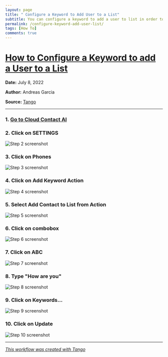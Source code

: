 ```yaml
---
layout: page
title: " Configure a Keyword to Add User to a List"
subtitle: You can configure a keyword to add a user to list in order to add lists of people quicker
permalink: /configure-keyword-add-user-list/
tags: [How To]
comments: true
---
```

# [How to Configure a Keyword to add a User to a List](https://app.tango.us/app/workflow/da846974-b2de-41e9-82b7-e860a247cbc7?utm_source=markdown&utm_medium=markdown&utm_campaign=workflow%20export%20links)



__Date:__ July 8, 2022

__Author:__ Andreas Garcia

__Source:__ [Tango](https://app.tango.us/app/workflow/da846974-b2de-41e9-82b7-e860a247cbc7?utm_source=markdown&utm_medium=markdown&utm_campaign=workflow%20export%20links)

***

### 1. [Go to Cloud Contact AI](https://app.cloudcontactai.com/inbox)


### 2. Click on SETTINGS
![Step 2 screenshot](https://images.tango.us/public/screenshot_9d56a6a1-6281-4ec4-a500-9864f9edcc26.png?crop=focalpoint&fit=crop&fp-x=0.0747&fp-y=0.6284&fp-z=2.7573&w=1200&mark-w=0.2&mark-pad=0&mark64=aHR0cHM6Ly9pbWFnZXMudGFuZ28udXMvc3RhdGljL21hZGUtd2l0aC10YW5nby13YXRlcm1hcmsucG5n&ar=2122%3A1394)


### 3. Click on Phones
![Step 3 screenshot](https://images.tango.us/public/screenshot_c69102e2-4d7e-40c5-aef3-8edc9ecab408.png?crop=focalpoint&fit=crop&fp-x=0.3209&fp-y=0.5861&fp-z=2.2901&w=1200&mark-w=0.2&mark-pad=0&mark64=aHR0cHM6Ly9pbWFnZXMudGFuZ28udXMvc3RhdGljL21hZGUtd2l0aC10YW5nby13YXRlcm1hcmsucG5n&ar=2122%3A1394)


### 4. Click on  Add Keyword Action
![Step 4 screenshot](https://images.tango.us/public/screenshot_fa5e6c8b-90b0-4dae-91ca-70440e55b159.png?crop=focalpoint&fit=crop&fp-x=0.3549&fp-y=0.6700&fp-z=1.9970&w=1200&mark-w=0.2&mark-pad=0&mark64=aHR0cHM6Ly9pbWFnZXMudGFuZ28udXMvc3RhdGljL21hZGUtd2l0aC10YW5nby13YXRlcm1hcmsucG5n&ar=2122%3A1394)


### 5. Select Add Contact to List from Action
![Step 5 screenshot](https://images.tango.us/public/screenshot_f52bf078-a670-4100-ad91-3b5aada26ab6.png?crop=focalpoint&fit=crop&fp-x=0.6376&fp-y=0.8049&fp-z=2.1220&w=1200&mark-w=0.2&mark-pad=0&mark64=aHR0cHM6Ly9pbWFnZXMudGFuZ28udXMvc3RhdGljL21hZGUtd2l0aC10YW5nby13YXRlcm1hcmsucG5n&ar=2122%3A1394)


### 6. Click on combobox
![Step 6 screenshot](https://images.tango.us/public/screenshot_77b38b25-4f0e-44cb-9a27-3b6ad82f2607.png?crop=focalpoint&fit=crop&fp-x=0.6376&fp-y=0.7676&fp-z=2.1220&w=1200&mark-w=0.2&mark-pad=0&mark64=aHR0cHM6Ly9pbWFnZXMudGFuZ28udXMvc3RhdGljL21hZGUtd2l0aC10YW5nby13YXRlcm1hcmsucG5n&ar=2122%3A1394)


### 7. Click on ABC
![Step 7 screenshot](https://images.tango.us/public/screenshot_a38c2d55-0e11-4979-84a8-8d109a37188d.png?crop=focalpoint&fit=crop&fp-x=0.6041&fp-y=0.8314&fp-z=2.2276&w=1200&mark-w=0.2&mark-pad=0&mark64=aHR0cHM6Ly9pbWFnZXMudGFuZ28udXMvc3RhdGljL21hZGUtd2l0aC10YW5nby13YXRlcm1hcmsucG5n&ar=2122%3A1394)


### 8. Type "How are you"
![Step 8 screenshot](https://images.tango.us/public/screenshot_058b8780-c452-4655-a881-d67b5975407d.png?crop=focalpoint&fit=crop&fp-x=0.3645&fp-y=0.5760&fp-z=2.1574&w=1200&mark-w=0.2&mark-pad=0&mark64=aHR0cHM6Ly9pbWFnZXMudGFuZ28udXMvc3RhdGljL21hZGUtd2l0aC10YW5nby13YXRlcm1hcmsucG5n&ar=2122%3A1394)


### 9. Click on Keywords…
![Step 9 screenshot](https://images.tango.us/public/screenshot_2d055788-db1e-41de-a5e2-128ea0308a5f.png?crop=focalpoint&fit=crop&fp-x=0.5966&fp-y=0.6471&fp-z=1.3413&w=1200&mark-w=0.2&mark-pad=0&mark64=aHR0cHM6Ly9pbWFnZXMudGFuZ28udXMvc3RhdGljL21hZGUtd2l0aC10YW5nby13YXRlcm1hcmsucG5n&ar=2122%3A1394)


### 10. Click on Update
![Step 10 screenshot](https://images.tango.us/public/screenshot_089adfcb-0a65-4a48-874b-74e82fd127ea.png?crop=focalpoint&fit=crop&fp-x=0.3061&fp-y=0.8888&fp-z=2.4801&w=1200&mark-w=0.2&mark-pad=0&mark64=aHR0cHM6Ly9pbWFnZXMudGFuZ28udXMvc3RhdGljL21hZGUtd2l0aC10YW5nby13YXRlcm1hcmsucG5n&ar=2122%3A1394)


***
_[This workflow was created with Tango](https://app.tango.us/app/workflow/da846974-b2de-41e9-82b7-e860a247cbc7?utm_source=markdown&utm_medium=markdown&utm_campaign=workflow%20export%20links)_